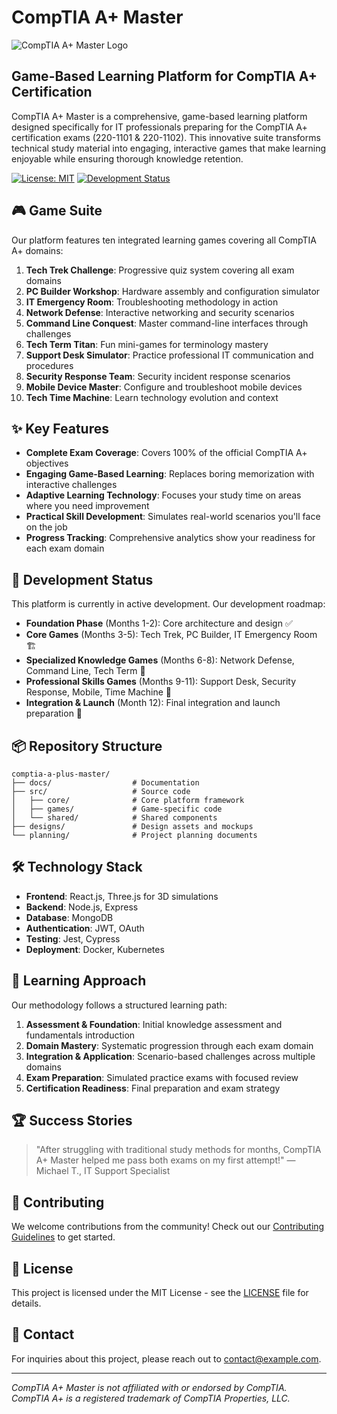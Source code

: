 # CompTIA A+ Master

![CompTIA A+ Master Logo](https://example.com/logo.png)

## Game-Based Learning Platform for CompTIA A+ Certification

CompTIA A+ Master is a comprehensive, game-based learning platform designed specifically for IT professionals preparing for the CompTIA A+ certification exams (220-1101 & 220-1102). This innovative suite transforms technical study material into engaging, interactive games that make learning enjoyable while ensuring thorough knowledge retention.

[![License: MIT](https://img.shields.io/badge/License-MIT-blue.svg)](https://opensource.org/licenses/MIT)
[![Development Status](https://img.shields.io/badge/Status-In%20Development-yellow)]()

## 🎮 Game Suite

Our platform features ten integrated learning games covering all CompTIA A+ domains:

1. **Tech Trek Challenge**: Progressive quiz system covering all exam domains
2. **PC Builder Workshop**: Hardware assembly and configuration simulator
3. **IT Emergency Room**: Troubleshooting methodology in action
4. **Network Defense**: Interactive networking and security scenarios
5. **Command Line Conquest**: Master command-line interfaces through challenges
6. **Tech Term Titan**: Fun mini-games for terminology mastery
7. **Support Desk Simulator**: Practice professional IT communication and procedures
8. **Security Response Team**: Security incident response scenarios
9. **Mobile Device Master**: Configure and troubleshoot mobile devices
10. **Tech Time Machine**: Learn technology evolution and context

## ✨ Key Features

- **Complete Exam Coverage**: Covers 100% of the official CompTIA A+ objectives
- **Engaging Game-Based Learning**: Replaces boring memorization with interactive challenges
- **Adaptive Learning Technology**: Focuses your study time on areas where you need improvement
- **Practical Skill Development**: Simulates real-world scenarios you'll face on the job
- **Progress Tracking**: Comprehensive analytics show your readiness for each exam domain

## 🚀 Development Status

This platform is currently in active development. Our development roadmap:

- **Foundation Phase** (Months 1-2): Core architecture and design ✅
- **Core Games** (Months 3-5): Tech Trek, PC Builder, IT Emergency Room 🏗️
- **Specialized Knowledge Games** (Months 6-8): Network Defense, Command Line, Tech Term 📅
- **Professional Skills Games** (Months 9-11): Support Desk, Security Response, Mobile, Time Machine 📅
- **Integration & Launch** (Month 12): Final integration and launch preparation 📅

## 📦 Repository Structure

```
comptia-a-plus-master/
├── docs/                  # Documentation
├── src/                   # Source code
│   ├── core/              # Core platform framework
│   ├── games/             # Game-specific code
│   └── shared/            # Shared components
├── designs/               # Design assets and mockups
└── planning/              # Project planning documents
```

## 🛠️ Technology Stack

- **Frontend**: React.js, Three.js for 3D simulations
- **Backend**: Node.js, Express
- **Database**: MongoDB
- **Authentication**: JWT, OAuth
- **Testing**: Jest, Cypress
- **Deployment**: Docker, Kubernetes

## 🧩 Learning Approach

Our methodology follows a structured learning path:

1. **Assessment & Foundation**: Initial knowledge assessment and fundamentals introduction
2. **Domain Mastery**: Systematic progression through each exam domain
3. **Integration & Application**: Scenario-based challenges across multiple domains
4. **Exam Preparation**: Simulated practice exams with focused review
5. **Certification Readiness**: Final preparation and exam strategy

## 🏆 Success Stories

> "After struggling with traditional study methods for months, CompTIA A+ Master helped me pass both exams on my first attempt!" —Michael T., IT Support Specialist

## 👥 Contributing

We welcome contributions from the community! Check out our [Contributing Guidelines](CONTRIBUTING.md) to get started.

## 📜 License

This project is licensed under the MIT License - see the [LICENSE](LICENSE) file for details.

## 📧 Contact

For inquiries about this project, please reach out to [contact@example.com](mailto:contact@example.com).

---

*CompTIA A+ Master is not affiliated with or endorsed by CompTIA. CompTIA A+ is a registered trademark of CompTIA Properties, LLC.*